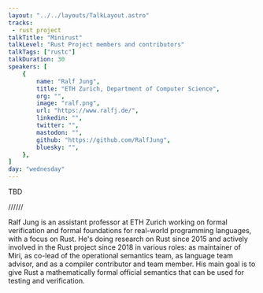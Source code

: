 ```yaml
---
layout: "../../layouts/TalkLayout.astro"
tracks:
 - rust project
talkTitle: "Minirust"
talkLevel: "Rust Project members and contributors"
talkTags: ["rustc"]
talkDuration: 30
speakers: [
    {
        name: "Ralf Jung",
        title: "ETH Zurich, Department of Computer Science",
        org: "",
        image: "ralf.png",
        url: "https://www.ralfj.de/",
        linkedin: "",
        twitter: "",
        mastodon: "",
        github: "https://github.com/RalfJung",
        bluesky: "",
    },
]
day: "wednesday"
---
```


TBD


////// <!-- sepatator between abstract and bio -->

Ralf Jung is an assistant professor at ETH Zurich working on formal
verification and formal foundations for real-world programming languages, with
a focus on Rust. He's doing research on Rust since 2015 and actively involved
in the Rust project since 2018 in various roles: as maintainer of Miri, as
co-lead of the operational semantics team, as language team advisor, and as a
compiler contributor and team member. His main goal is to give Rust a
mathematically formal official semantics that can be used for testing and
verification.
